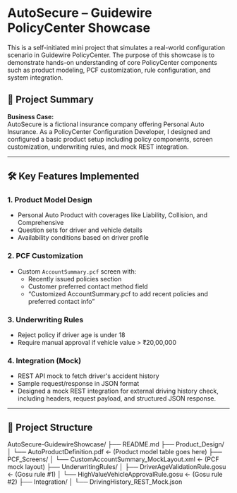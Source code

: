 # AutoSecure – Guidewire PolicyCenter Showcase

This is a self-initiated mini project that simulates a real-world configuration scenario in Guidewire PolicyCenter. The purpose of this showcase is to demonstrate hands-on understanding of core PolicyCenter components such as product modeling, PCF customization, rule configuration, and system integration.

## 📘 Project Summary

**Business Case:**  
AutoSecure is a fictional insurance company offering Personal Auto Insurance. As a PolicyCenter Configuration Developer, I designed and configured a basic product setup including policy components, screen customization, underwriting rules, and mock REST integration.

---

## 🛠️ Key Features Implemented

### 1. Product Model Design
- Personal Auto Product with coverages like Liability, Collision, and Comprehensive
- Question sets for driver and vehicle details
- Availability conditions based on driver profile

### 2. PCF Customization
- Custom `AccountSummary.pcf` screen with:
  - Recently issued policies section
  - Customer preferred contact method field
  -  “Customized AccountSummary.pcf to add recent policies and preferred contact info”

### 3. Underwriting Rules
- Reject policy if driver age is under 18
- Require manual approval if vehicle value > ₹20,00,000

### 4. Integration (Mock)
- REST API mock to fetch driver's accident history
- Sample request/response in JSON format
- Designed a mock REST integration for external driving history check, including headers, request payload, and structured JSON response.

---

## 📂 Project Structure
AutoSecure-GuidewireShowcase/
├── README.md
├── Product_Design/
│   └── AutoProductDefinition.pdf  ← (Product model table goes here)
├── PCF_Screens/
│   └── CustomAccountSummary_MockLayout.xml  ← (PCF mock layout)
├── UnderwritingRules/
│   ├── DriverAgeValidationRule.gosu         ← (Gosu rule #1)
│   └── HighValueVehicleApprovalRule.gosu    ← (Gosu rule #2)
├── Integration/
│   └── DrivingHistory_REST_Mock.json
